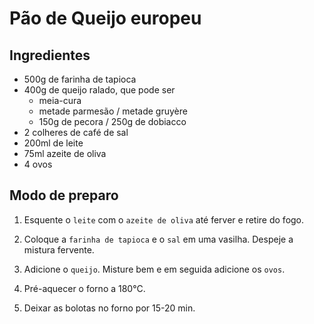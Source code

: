 # Pão de Queijo europeu

## Ingredientes

 * 500g de farinha de tapioca
 * 400g de queijo ralado, que pode ser
   * meia-cura 
   * metade parmesão / metade gruyère
   * 150g de pecora / 250g de dobiacco 
 * 2 colheres de café de sal
 * 200ml de leite
 * 75ml azeite de oliva
 * 4 ovos

## Modo de preparo

1. Esquente o `leite` com o `azeite de oliva` até ferver e retire do fogo.

1. Coloque a `farinha de tapioca` e o `sal` em uma vasilha. Despeje a mistura fervente.

1. Adicione o `queijo`. Misture bem e em seguida adicione os `ovos`.

1. Pré-aquecer o forno a 180°C. 

1. Deixar as bolotas no forno por 15-20 min.
